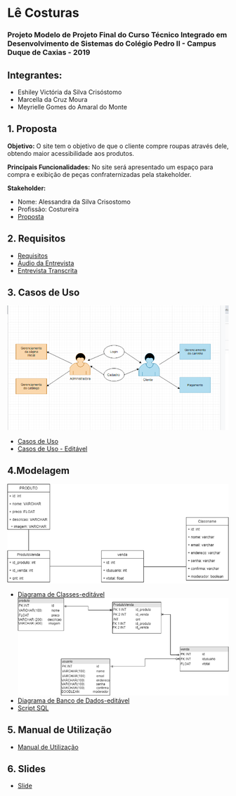 # Lê Costuras

### Projeto Modelo de Projeto Final do Curso Técnico Integrado em Desenvolvimento de Sistemas do Colégio Pedro II - Campus Duque de Caxias - 2019

## Integrantes:
- Eshiley Victória da Silva Crisóstomo
- Marcella da Cruz Moura
- Meyrielle Gomes do Amaral do Monte

## 1. Proposta

**Objetivo:** O site tem o objetivo de que o cliente compre roupas através dele, obtendo maior acessibilidade aos produtos.

**Principais Funcionalidades:**
No site será apresentado um espaço para compra e exibição de peças confraternizadas pela stakeholder.

**Stakeholder:**

- Nome: Alessandra da Silva Crisostomo 
- Profissão: Costureira 
- [Proposta](https://github.com/cp2-dc-info-projeto-final/le-costuras/blob/master/documentacao/proposta.md)


## 2. Requisitos
- [Requisitos](https://github.com/cp2-dc-info-projeto-final/le-costuras/blob/master/documentacao/requisitos.md)
- [Áudio da Entrevista](https://github.com/cp2-dc-info-projeto-final/le-costuras/blob/master/documentacao/entrevista.mp3)
- [Entrevista Transcrita](https://github.com/cp2-dc-info-projeto-final/le-costuras/blob/master/documentacao/entrevista.md)


## 3. Casos de Uso
![Casos de Uso - Diagrama](https://github.com/cp2-dc-info-projeto-final/le-costuras/blob/master/documentacao/casosdeuso.png)
- [Casos de Uso](https://github.com/cp2-dc-info-projeto-final/le-costuras/blob/master/documentacao/casos-de-uso.md)
- [Casos de Uso - Editável](https://github.com/cp2-dc-info-projeto-final/le-costuras/blob/master/documentacao/link-casosdeuso.txt)

## 4.Modelagem
![Diagrama de Classes](https://github.com/cp2-dc-info-projeto-final/le-costuras/blob/master/documentacao/diagramadeclasse%20(1).png)
- [Diagrama de Classes-editável](https://www.draw.io/?lightbox=1&highlight=0000ff&edit=_blank&layers=1&nav=1&title=Untitled%20Diagram.drawio#R7ZvZbts4FIafxpctrMXbpZd0AjRFMk4mnV4NGImWiFCkh6K3Pv0cSpS1e2zHgnIhIGjNI%2B7fL%2FE%2FitOz5sH%2BD4HW%2Fg%2FuYtoz%2B%2B6%2BZy16pjkeDuFfFTjEAduy4oAniBuHjDTwTH5jHezr6Ia4OMxVlJxTSdb5oMMZw47MxZAQfJevtuI0P%2BoaebgUeHYQLUd%2FElf6elnmKI3fY%2BL5ycjGcBJfCVBSWa8k9JHLd5mQddez5oJzGX8K9nNM1d4l%2BxK3%2B1Zz9TgxgZk8p8GdN0PfX4XniD%2Fv99%2FH6%2FefK%2F%2FLIO5li%2BhGL%2Fhp%2Bbj46%2BVRz1keko0IdySgiEFptuJMPusrfSg7PqHuAzrwjZpIKJHznpRmPhfkN9RHFC4ZEIDLQmrO5lD1Riidc8oFBBiPBkgbPavO9DACh9DsKVmwUQj9QPtcxQcUymSCnFK0DslbNGXVMEDCI2zGpeSBrqR3AguJ97VbbBzBgeAxD7AUB6iiGySoD%2FniLhWOYeuYnxXNQAeRFqt37Pk42BLEjZgHC7hgtEnFYOYwPxaiEguGJJ7xDXPDrITgQ2aVaSgS1gUis8cllfXMmW41Vf%2FD9hb1BhRkJBfB33FBHxWSQZR4DIoUr1QzhZHAXTzVYcnXqrM1cgjzHqI6CzuNLPX%2BqBCHtisa3ak%2BcV3MlKK4RBK9HRW%2F5jDlaAMHM%2FiBbZ73vw56A5j4HMpGWoYfVV3IOWewFkQiJWHQ5g4rfZ4nu%2Fp7t6zFQ57z%2F4mvqIes9nJCuJT6sAY6g%2F5j7K%2FT5fx%2BuuzQ3xj9wGwZ%2FagG%2FVpgh8fsvz08Tl868jcmPxq3TL7uSQ8ezhHAhhfufJiHZaSnbyeFm0nB6Nsta8GoOwFIAK45OOsM8GWQGsfLlODA7mFRoYUAqKphZjufSPwMClBj7iB9iUiDC8LuJZ7wGjjWmdbQPOEMPwQnWUgOToEBZu5UpVAZY57iwHsi%2F1bbBDqPS7%2F0pqnPi322cEgKDKaeaaSKv5L%2BVCFtFpUOOQzYLaVqBWMOs%2Bcb4eBT69bpJ2QhHj4FMFZvmWCG2KACWBITmCJJtvkJn%2FD3TzwywYm3H0%2B%2BDvLu3rLzfcQr1c2yaV%2Bhp0k%2BSzDGBUXFG1Hq51beP9nvbIYpuLuR%2FBXkhUqa69LMy9NM%2B9w8s2%2FX6%2FBjTxO77lHv%2FrOOcXeZ3vWHSXwTfd5Uzyy%2FRjri30a3eQe%2FKfitJ3tmnc37Vy2r494Q99ZTPbMqyy9QpiSiF1NO3p8bVyE%2BunbN9EUhX3wxStytMnergjFFb5g%2B8ZBIwlX%2FIq5bYH8TvKdPc2NYOM7HFWRHFWTHDYFNcpMM2G3n1a6ka1mfzqxZValf9zr%2Bo89rq18thM9i0iyzFvsm3CBBOoveHP3WXZpVzsNj%2BlvJoyexQg87jTr4N4ffulWzqvKzzqpdfJjbo8JhPjnzMG8MbPn3LXOKwpChAHd27QrCQ6PwuvT8F%2FWN2fFJZ9eaeGaPP7dds%2Bteqabfn9gi4fhIdPBvDb91t2aXU%2FAYPg4QoR39Rum3btfsugQdMxenX6HpBNCQANr%2F6oRdl62FmPmow98s%2FrM9X2P4617VOJytiAg6BTSsgEHr7q%2FuN6oBhyMAuYqfksAb5xQj1kng5hIYN%2BcBoZj%2B2Uf8RZv0b2esu%2F8A)
![Diagrama de Banco de Dados](https://github.com/cp2-dc-info-projeto-final/le-costuras/blob/master/documentacao/diagramadebd.png)
- [Diagrama de Banco de Dados-editável](https://www.draw.io/?lightbox=1&highlight=0000ff&edit=_blank&layers=1&nav=1&title=Untitled%20Diagram.drawio#R7Vltc5s4EP41nul9SAeQ7dgf7cS%2B3lyaZNJOr9cvHRnJoB4gKoSD8%2Bu7AvFmsItb23EmN5lJ2Ecr7aPVsssqPXTlJ38KHLrvOaFezzJI0kPXPcsaDUfwWwHrDOgjlAGOYCSDzBL4wJ6oBg2NxozQqKYoOfckC%2BugzYOA2rKGYSH4Y11tyb261RA7tAF8sLHXRP9hRLp6W9Zlib%2BjzHFzy%2BZwnI34OFfWO4lcTPhjBUKzHroSnMvsyU%2BuqKd8l%2FslmzffMloQEzSQXSZM3HhtfouWiy%2FuNL4dj5I%2BXV8MNTe5zjdMCexfi1xIlzs8wN6sRKeCxwGhalUDpFLnhvMQQBPAb1TKtT5MHEsOkCt9T4%2FShMnPled%2F1VJvrYEWrxO9dCqscyGQYv25KlSnKbmcl0rlRDJRgQDi7IEH9CN%2Fj4N1NjBnnqfVIomFLBV9HJC7gOYDFcXMY8pNWw9CQxGPhU13eD8PaCwcKnfoWUW4wGtGuU9hfzBPUA9LtqrzwDrgnUKvmHrPGTC0DP1uIkNHpn41L436ChktPakMLHiosCihNNz2CD3Nd4W9WO%2BgZw09cMOUsFUtJoffY%2FWSTBc8uYjYEwucHpqAxoILQsUFwCCkJ2M8Zu%2BoGjXV9gbFyALb%2Fzlp6GbDPQvRvvopNEJMSLG2FSalYXhy1N9QcKKiWfOEbadUs8EclXgBvNv4bye35IFUW6N6lPpV44YN7izYVRa0GlpRiO1NLaO5kYLrgkNi3gRFAyE5cv83GPrr9mPFBeVgU52RnYoKbBrbYf7T5OHq3eThDbjvj44UAgjUw5KY39xNCgcsGoo%2F4RMKavM9Z7dSVGDb8Sk8C8Gaz%2BDc3liZ27AfKscsojALnG4QlGFbMBu3kK%2BY6P%2BOiU2I%2BVBe%2FUaJWlEhgYg38ZgTACRV3ZliLXl0qThx0Fp6aTZfpsm7WoF06oF1aLI7izezrp5g1ZNnLj6WHwlmnlDd6geCZWzP07UUu28%2BtV5ePr3P8uknqMT4tSdVc8%2FE%2BrVZjA6Q21Iq1r5UVhsHeAAi3e1%2FV58np0un8%2FphHSbRdUyHjUMvNzyvH9yJaekAOMc8jS7riRoNmol61JaozcGREvXoOXuuC%2BOtYdYbLwQteafOy%2BzVOi80LoCtrRdI91QwcBwV%2BzZaHRs3xXXTxgF7NHSiHu23Qgq9vNq%2FWTNeZdF%2Fvk5qvq%2F5OIqxYAf%2B3Ki1Uj%2BhsJJcYu94hf08y9ew0We0NBpt9Wt8rD5j%2FKxXho3qZRmXO6vXr5WbJyp4S73JTR%2Bx3gw61ht0lDvBwXAj3E58KTh4eYWsmRj%2FL2Wv71LwF0hQH7Mj1rMNRqfsCFsgyKG0%2FebzvHhGNHDxuZO0ebBkwm%2FhOb27u76ZTW6fn2ML5HOIAUy4OM9PreIzKq99%2Fa5XBWj%2FqwIQy3%2F9ZtWz%2FP85mv0A)
- [Script SQL](https://github.com/cp2-dc-info-projeto-final/le-costuras/blob/master/src/lecosturas.sql)

## 5. Manual de Utilização
- [Manual de Utilização](https://github.com/cp2-dc-info-projeto-final/le-costuras/blob/master/documentacao/manual.md)

## 6. Slides
- [Slide](https://github.com/cp2-dc-info-projeto-final/le-costuras/blob/master/slide.pdf)
